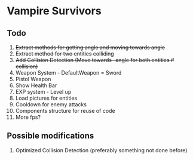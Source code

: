 # Vampire Survivors

## Todo
1. ~~Extract methods for getting angle and moving towards angle~~
2. ~~Extract method for two entities colliding~~
3. ~~Add Collision Detection (Move towards -angle for both entities if collision)~~ 
4. Weapon System - DefaultWeapon = Sword
5. Pistol Weapon
6. Show Health Bar
7. EXP system - Level up
8. Load pictures for entities
9. Cooldown for enemy attacks
10. Components structure for reuse of code
11. More fps?








## Possible modifications
1. Optimized Collision Detection (preferably something not done before)